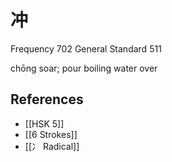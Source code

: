 # 冲
Frequency 702
General Standard 511

chōng
soar; pour boiling water over

## References
- [[HSK 5]]
- [[6 Strokes]]
- [[冫 Radical]]